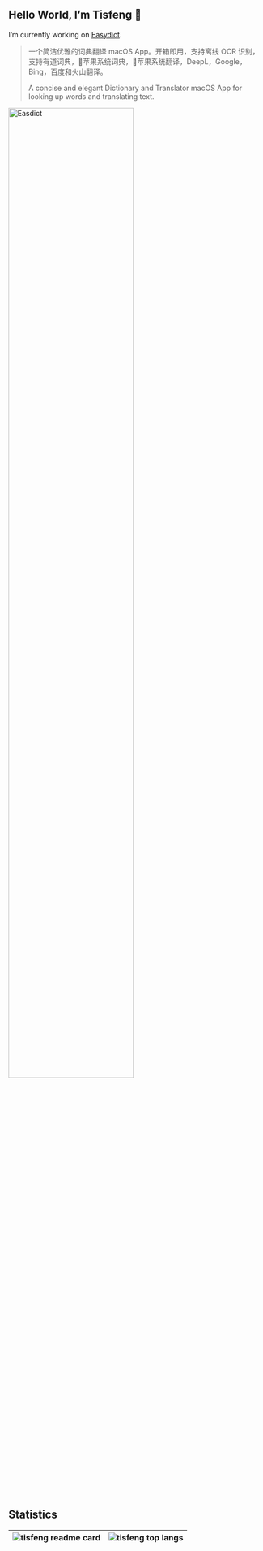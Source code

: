 ## Hello World, I’m Tisfeng 🍃

I’m currently working on [Easydict](https://github.com/tisfeng/easydict).

> 一个简洁优雅的词典翻译 macOS App。开箱即用，支持离线 OCR 识别，支持有道词典，🍎苹果系统词典，🍎苹果系统翻译，DeepL，Google，Bing，百度和火山翻译。
> 
> A concise and elegant Dictionary and Translator macOS App for looking up words and translating text.

<a href="https://github.com/tisfeng/easydict">
<img src="https://raw.githubusercontent.com/tisfeng/ImageBed/main/uPic/Log-1688378715.png" alt="Easdict" width="70%">
</a>
 
 ## Statistics
 
| <a class="gh-card" target="_blank"><img align="center" src="https://github-readme-stats-eight-theta.vercel.app/api?username=tisfeng&show_icons=true&theme=algolia&include_all_commits=true&count_private=true" alt="tisfeng readme card" /></a> | <a class="gh-card"  target="_blank"><img align="center" src="https://github-readme-stats-eight-theta.vercel.app/api/top-langs/?username=tisfeng&layout=compact&langs_count=8&theme=algolia" alt="tisfeng top langs" /></a> |
| ------- | ------- |


<!--
**tisfeng/tisfeng** is a ✨ _special_ ✨ repository because its `README.md` (this file) appears on your GitHub profile.

Here are some ideas to get you started:

- 🔭 I’m currently working on ...
- 🌱 I’m currently learning ...
- 👯 I’m looking to collaborate on ...
- 🤔 I’m looking for help with ...
- 💬 Ask me about ...
- 📫 How to reach me: ...
- 😄 Pronouns: ...
- ⚡ Fun fact: ...
-->
